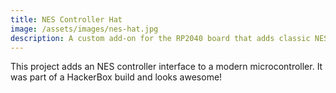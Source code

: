 ```yaml
---
title: NES Controller Hat
image: /assets/images/nes-hat.jpg
description: A custom add-on for the RP2040 board that adds classic NES controller support.
---
```


This project adds an NES controller interface to a modern microcontroller. It was part of a HackerBox build and looks awesome!
